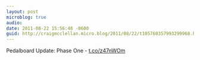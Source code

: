 ```yaml
---
layout: post
microblog: true
audio: 
date: 2011-08-22 15:56:48 -0600
guid: http://craigmcclellan.micro.blog/2011/08/22/t105760357993299968.html
---
```

Pedalboard Update: Phase One -   [t.co/z47nWOm](http://t.co/z47nWOm)
